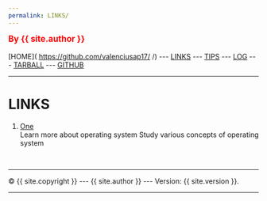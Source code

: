 ```yaml
---
permalink: LINKS/
---
```

<span style="color:red; font-weight:bold; font-size:larger;">By {{ site.author }}</span>
<br><br>
[HOME]( https://github.com/valenciusap17/ /) ---
[LINKS]( https://github.com/valenciusap17/LINKS/) ---
[TIPS]( https://github.com/valenciusap17/TIPS/) ---
[LOG]( https://github.com/valenciusap17/https://os.vlsm.org/Log/) ---
[TARBALL](SandBox/cbkadal.tar.xz) ---
[GITHUB]( site.githublink )
<br>
<hr>

# LINKS

1. [One](https://www.os-book.com/OS10/)<br>
Learn more about operating system
Study various concepts of operating system

<br>
<hr>
&copy; {{ site.copyright }} --- {{ site.author }} --- Version: {{ site.version }}.
<hr>
<br>
